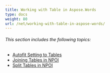 ```yaml
---
title: Working with Table in Aspose.Words
type: docs
weight: 80
url: /net/working-with-table-in-aspose-words/
---
```


###### This section includes the following topics: 

- [Autofit Setting to Tables](https://docs.aspose.com/words/net/autofit-setting-to-tables/)
- [Joining Tables in NPOI](https://docs.aspose.com/words/net/joining-tables-in-npoi/)
- [Split Tables in NPOI](https://docs.aspose.com/words/net/split-tables-in-npoi/)
